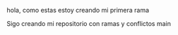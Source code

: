 hola, como estas
estoy creando mi primera rama

Sigo creando mi repositorio con ramas y conflictos main
